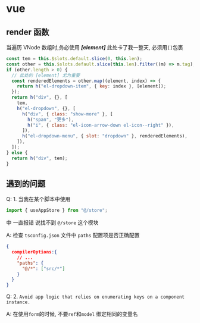 # vue

## render 函数

当遍历 VNode 数组时,务必使用 **_[element]_** 此处卡了我一整天, 必须用`[]`包裹

```javascript
const tem = this.$slots.default.slice(0, this.len);
const other = this.$slots.default.slice(this.len).filter((m) => m.tag);
if (other.length > 0) {
  // 此处的 [element] 尤为重要
  const renderedElements = other.map((element, index) => {
    return h("el-dropdown-item", { key: index }, [element]);
  });
  return h("div", {}, [
    tem,
    h("el-dropdown", {}, [
      h("div", { class: "show-more" }, [
        h("span", "更多"),
        h("i", { class: "el-icon-arrow-down el-icon--right" }),
      ]),
      h("el-dropdown-menu", { slot: "dropdown" }, renderedElements),
    ]),
  ]);
} else {
  return h("div", tem);
}
```

## 遇到的问题

Q: 1. 当我在某个脚本中使用

```js
import { useAppStore } from "@/store";
```

中 一直报错 说找不到 `@/store` 这个模块

A: 检查 `tsconfig.json` 文件中 `paths` 配置项是否正确配置

```json
{
  compilerOptions:{
    // ...
    "paths": {
      "@/*": ["src/*"]
    }
  }
}
```

Q: 2. `Avoid app logic that relies on enumerating keys on a component instance.`

A: 在使用`form`的时候, 不要`ref`和`model` 绑定相同的变量名